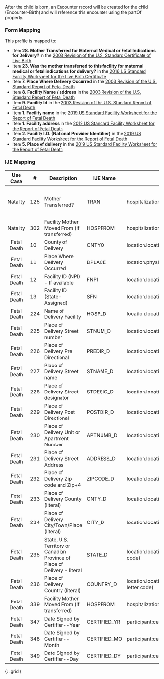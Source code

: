 After the child is born, an Encounter record will be created for the child (Encounter-Birth) and will reference this encounter using the partOf property.

### Form Mapping
This profile is mapped to:
 * Item **28. Mother Transferred for Maternal Medical or Fetal Indications for Delivery?** in the [2003 Revision of the U.S. Standard Certificate of Live Birth](https://www.cdc.gov/nchs/data/dvs/birth11-03final-ACC.pdf)
 * Item **23. Was the mother transferred to this facility for maternal medical or fetal indications for delivery?** in the [2016 US Standard Facility Worksheet for the Live Birth Certificate](https://www.cdc.gov/nchs/data/dvs/facility-worksheet-2016-508.pdf)
 * Item **7. Place Where Delivery Occurred** in the [2003 Revision of the U.S. Standard Report of Fetal Death](https://www.cdc.gov/nchs/data/dvs/FDEATH11-03finalACC.pdf)
 * Item **8. Facility Name / address** in the [2003 Revision of the U.S. Standard Report of Fetal Death](https://www.cdc.gov/nchs/data/dvs/FDEATH11-03finalACC.pdf)
 * Item **9. Facility Id** in the [2003 Revision of the U.S. Standard Report of Fetal Death](https://www.cdc.gov/nchs/data/dvs/FDEATH11-03finalACC.pdf)
 * Item **1. Facility name** in the [2019 US Standard Facility Worksheet for the Report of Fetal Death](https://www.cdc.gov/nchs/data/dvs/fetal-death-facility-worksheet-2019-508.pdf)
 * Item **1. Facility address** in the [2019 US Standard Facility Worksheet for the Report of Fetal Death](https://www.cdc.gov/nchs/data/dvs/fetal-death-facility-worksheet-2019-508.pdf)
 * Item **2. Facility I.D. (National Provider Identifier)** in the [2019 US Standard Facility Worksheet for the Report of Fetal Death](https://www.cdc.gov/nchs/data/dvs/fetal-death-facility-worksheet-2019-508.pdf)
 * Item **5. Place of delivery** in the [2019 US Standard Facility Worksheet for the Report of Fetal Death](https://www.cdc.gov/nchs/data/dvs/fetal-death-facility-worksheet-2019-508.pdf)

### IJE Mapping

| **Use Case** |  **#**   |  **Description**  | **IJE Name**  |  **Field**  |  **Type**  | **Value Set**  |
| :---------: | --------------- | ------------ | ------------- | ---------- | ---------- | -------------- |
| Natality | 125 | Mother Transferred? | TRAN | hospitalization.admitSource = "hosp-trans" |codeable |[HL7EncounterAdmitSourceVS](http://hl7.org/fhir/ValueSet/encounter-admit-source), <br />See [Note on missing data]. <br />Need to discuss - clarity needed for values other than 'hosp-trans' |
| Natality | 302 | Facility Mother Moved From (if transferred) | HOSPFROM | hospitalization.origin.name |string | |
| Fetal Death | 10 | County of Delivery | CNTYO | location.location.address.district.extension[countyCode] |integer |See [CountyCodes] |
| Fetal Death | 11 | Place Where Delivery Occurred | DPLACE | location.physicalType |codeable |[ValueSetBirthDeliveryOccurred] |
| Fetal Death | 12 | Facility ID (NPI) - If available | FNPI | location.location.id |string | |
| Fetal Death | 13 | Facility ID (State-Assigned) | SFN | location.location.identifier |Identifier | |
| Fetal Death | 224 | Name of Delivery Facility | HOSP_D | location.location.name |string | |
| Fetal Death | 225 | Place of Delivery Street number | STNUM_D | location.location.address.extension[stnum] |string | |
| Fetal Death | 226 | Place of Delivery Pre Directional | PREDIR_D | location.location.address.extension[predir] |string | |
| Fetal Death | 227 | Place of Delivery Street name | STNAME_D | location.location.address.extension[stname] |string | |
| Fetal Death | 228 | Place of Delivery Street designator | STDESIG_D | location.location.address.extension[stdesig] |string | |
| Fetal Death | 229 | Place of Delivery Post Directional | POSTDIR_D | location.location.address.extension[postdir] |string | |
| Fetal Death | 230 | Place of Delivery Unit or Apartment Number | APTNUMB_D | location.location.address.extension[unitnum] |string | |
| Fetal Death | 231 | Place of Delivery Street Address | ADDRESS_D | location.location.address.line |string | |
| Fetal Death | 232 | Place of Delivery Zip code and Zip+4 | ZIPCODE_D | location.location.address.postalCode |string | |
| Fetal Death | 233 | Place of Delivery County (literal) | CNTY_D | location.location.address.district |string | |
| Fetal Death | 234 | Place of Delivery City/Town/Place (literal)  | CITY_D | location.location.address.city |string | |
| Fetal Death | 235 | State, U.S. Territory or Canadian Province of Place of Delivery - literal | STATE_D | location.location.address.state (expanded from 2 letter code) |string |See [StateLiterals] |
| Fetal Death | 236 | Place of Delivery Country (literal) | COUNTRY_D | location.location.address.country (expanded from 2 letter code) |string |See [CountryLiterals] |
| Fetal Death | 339 | Facility Mother Moved From (if transferred) | HOSPFROM | hospitalization.origin.name |string | |
| Fetal Death | 347 | Date Signed by Certifier--Year | CERTIFIED_YR | participant:certifier.period.start |dateTime |See [PartialDatesAndTimes] |
| Fetal Death | 348 | Date Signed by Certifier--Month | CERTIFIED_MO | participant:certifier.period.start |dateTime |See [PartialDatesAndTimes] |
| Fetal Death | 349 | Date Signed by Certifier--Day | CERTIFIED_DY | participant:certifier.period.start |dateTime |See [PartialDatesAndTimes] |
{: .grid }
